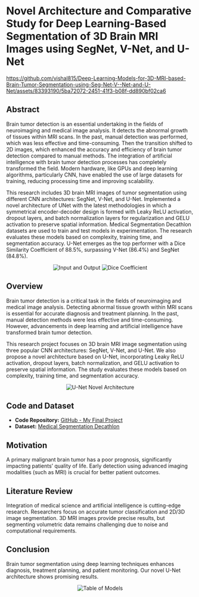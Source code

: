 # Novel Architecture and Comparative Study for Deep Learning-Based Segmentation of 3D Brain MRI Images using SegNet, V-Net, and U-Net

https://github.com/vishal815/Deep-Learning-Models-for-3D-MRI-based-Brain-Tumor-Segmentation-using-Seg-Net-V--Net-and-U-Net/assets/83393190/5ba72072-2451-41f3-b08f-dd890bf02ca6


## Abstract
Brain tumor detection is an essential undertaking in the fields of neuroimaging and medical image analysis. It detects the abnormal growth of tissues within MRI scans. In the past, manual detection was performed, which was less effective and time-consuming. Then the transition shifted to 2D images, which enhanced the accuracy and efficiency of brain tumor detection compared to manual methods. The integration of artificial intelligence with brain tumor detection processes has completely transformed the field. Modern hardware, like GPUs and deep learning algorithms, particularly CNN, have enabled the use of large datasets for training, reducing processing time and improving scalability.

This research includes 3D brain MRI images of tumor segmentation using different CNN architectures: SegNet, V-Net, and U-Net. Implemented a novel architecture of UNet with the latest methodologies in which a symmetrical encoder-decoder design is formed with Leaky ReLU activation, dropout layers, and batch normalization layers for regularization and GELU activation to preserve spatial information. Medical Segmentation Decathlon datasets are used to train and test models in experimentation. The research evaluates these models based on complexity, training time, and segmentation accuracy. U-Net emerges as the top performer with a Dice Similarity Coefficient of 88.5%, surpassing V-Net (86.4%) and SegNet (84.8%).

<p align="center">
  <img src="https://github.com/vishal815/Deep-Learning-Models-for-3D-MRI-based-Brain-Tumor-Segmentation-using-Seg-Net-V--Net-and-U-Net/assets/83393190/0f7b395e-373b-42c9-8c69-1662dd0244b1" alt="Input and Output">
  <img src="https://github.com/vishal815/Deep-Learning-Models-for-3D-MRI-based-Brain-Tumor-Segmentation-using-Seg-Net-V--Net-and-U-Net/assets/83393190/d6693d84-cc29-4397-98d3-952ae3ae0748" alt="Dice Coefficient">
</p>

## Overview
Brain tumor detection is a critical task in the fields of neuroimaging and medical image analysis. Detecting abnormal tissue growth within MRI scans is essential for accurate diagnosis and treatment planning. In the past, manual detection methods were less effective and time-consuming. However, advancements in deep learning and artificial intelligence have transformed brain tumor detection.

This research project focuses on 3D brain MRI image segmentation using three popular CNN architectures: SegNet, V-Net, and U-Net. We also propose a novel architecture based on U-Net, incorporating Leaky ReLU activation, dropout layers, batch normalization, and GELU activation to preserve spatial information. The study evaluates these models based on complexity, training time, and segmentation accuracy.

<p align="center">
  <img src="https://github.com/vishal815/Deep-Learning-Models-for-3D-MRI-based-Brain-Tumor-Segmentation-using-Seg-Net-V--Net-and-U-Net/assets/83393190/032f08d4-c3be-408b-9b3a-36723e91b209" alt="U-Net Novel Architecture">
</p>

## Code and Dataset
- **Code Repository:** [GitHub - My Final Project](https://www.kaggle.com/code/vishallazrus/my-final-project)
- **Dataset:** [Medical Segmentation Decathlon](http://medicaldecathlon.com/)

## Motivation
A primary malignant brain tumor has a poor prognosis, significantly impacting patients’ quality of life. Early detection using advanced imaging modalities (such as MRI) is crucial for better patient outcomes.

## Literature Review
Integration of medical science and artificial intelligence is cutting-edge research. Researchers focus on accurate tumor classification and 2D/3D image segmentation. 3D MRI images provide precise results, but segmenting volumetric data remains challenging due to noise and computational requirements.

## Conclusion
Brain tumor segmentation using deep learning techniques enhances diagnosis, treatment planning, and patient monitoring. Our novel U-Net architecture shows promising results.

<p align="center">
  <img src="https://github.com/vishal815/Deep-Learning-Models-for-3D-MRI-based-Brain-Tumor-Segmentation-using-Seg-Net-V--Net-and-U-Net/assets/83393190/5b694226-283b-4473-b1f5-b70642966451" alt="Table of Models">
</p>
